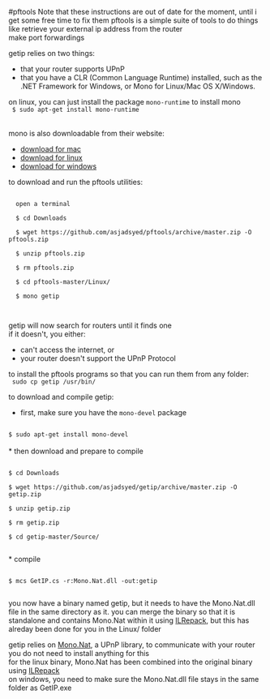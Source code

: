 #pftools
Note that these instructions are out of date for the moment, until i get some free time to fix them
pftools is a simple suite of tools to do things like
	retrieve your external ip address from the router  
	make port forwardings
	
 
getip relies on two things:   
* that your router supports UPnP  
* that you have a CLR (Common Language Runtime) installed, such as the .NET Framework for Windows, or Mono for Linux/Mac OS X/Windows. <br />


on linux, you can just install the package <code>mono-runtime</code> to install mono  
<code>
$ sudo apt-get install mono-runtime  
</code><br />
mono is also downloadable from their website:  
* <a href="http://www.mono-project.com/download/#download-mac">download for mac</a>
* <a href="http://www.mono-project.com/download/#download-lin">download for linux</a>
* <a href="http://www.mono-project.com/download/#download-win">download for windows</a>

to download and run the pftools utilities: 
  <pre><code>
  open a terminal<br />
  $ cd Downloads<br />
  $ wget https://github.com/asjadsyed/pftools/archive/master.zip -O pftools.zip<br />
  $ unzip pftools.zip<br />
  $ rm pftools.zip<br />
  $ cd pftools-master/Linux/<br />
  $ mono getip<br />
  </code></pre>

getip will now search for routers until it finds one  
if it doesn't, you either:  
  * can't access the internet, or  
  * your router doesn't support the UPnP Protocol  

to install the pftools programs so that you can run them from any folder:  
<code>
sudo cp getip /usr/bin/
</code>

to download and compile getip:  
* first, make sure you have the <code>mono-devel</code> package  
<code>
$ sudo apt-get install mono-devel  
</code><br />
* then download and prepare to compile
<pre><code>
$ cd Downloads<br />
$ wget https://github.com/asjadsyed/getip/archive/master.zip -O getip.zip<br />
$ unzip getip.zip<br />
$ rm getip.zip<br />
$ cd getip-master/Source/<br />
</code></pre>
* compile<br />
<pre><code>
$ mcs GetIP.cs -r:Mono.Nat.dll -out:getip<br />
</code></pre>
you now have a binary named getip, but it needs to have the Mono.Nat.dll file in the same directory as it.  
you can merge the binary so that it is standalone and contains Mono.Nat within it using <a href="https://github.com/gluck/il-repack">ILRepack</a>, but this has alreday been done for you in the Linux/ folder

getip relies on <a href="https://github.com/mono/Mono.Nat">Mono.Nat</a>, a UPnP library, to communicate with your router  
you do not need to install anything for this  
for the linux binary, Mono.Nat has been combined into the original binary using <a href="https://github.com/gluck/il-repack">ILRepack</a>  
on windows, you need to make sure the Mono.Nat.dll file stays in the same folder as GetIP.exe  
  
